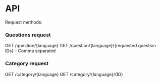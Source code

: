 # API

Request methods:

### Questions request
GET /question/{language}
GET /question/{language}/{requested question IDs} - Comma separated

### Category request
GET /category/{language}
GET /category/{language}/{ID}
